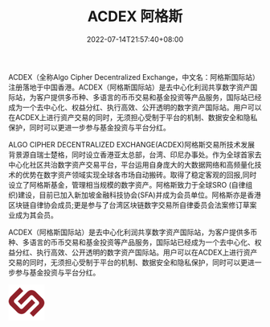﻿---
weight: 
title: "ACDEX 阿格斯"
description: "阿格斯交易所技术发展背景源自瑞士楚格，同时设立香港亚太总部，台湾、印尼办事处"
date: 2022-07-14T21:57:40+08:00
lastmod: 2022-07-14T16:45:40+08:00
draft: false
authors: ["whq985"]
featuredImage: "agesi.webp"
link: " https://acdex.io"
tags: ["交易所","ACDEX 阿格斯"]
categories: ["navigation"]
navigation: ["交易所"]
lightgallery: true
toc: true
pinned: false
recommend: false
recommend1: false
---
ACDEX（全称Algo Cipher Decentralized Exchange，中文名：阿格斯国际站）注册落地于中国香港。ACDEX（阿格斯国际站）是去中心化利润共享数字资产国际站，为客户提供多币种、多语言的币币交易和基金投资等产品服务，国际站已经成为一个去中心化、权益分红、执行高效、公开透明的数字资产国际站。用户可以在ACDEX上进行资产交易的同时，无须担心受制于平台的机制、数据安全和隐私保护，同时可以更进一步参与基金投资与平台分红。

ALGO CIPHER DECENTRALIZED EXCHANGE(ACDEX)阿格斯交易所技术发展背景源自瑞士楚格，同时设立香港亚太总部，台湾、印尼办事处。作为全球首家去中心化社区共治数字资产交易平台，平台运用自身庞大的大数据网络和高频量化技术的优势在数字资产领域实现全球各市场自动搬砖。取得了稳定客观的回报,同时设立了阿格斯基金，管理相当规模的数字资产。阿格斯致力于全球SRO (自律组织)建设，目前已加入新加坡金融科技协会(SFA)并成为会员单位。阿格斯亦是香港区块链自律协会成员;更是参与了台湾区块链数字交易所自律委员会法案修订草案业成为其会员。

ACDEX（阿格斯国际站）是去中心化利润共享数字资产国际站，为客户提供多币种、多语言的币币交易和基金投资等产品服务，国际站已经成为一个去中心化、权益分红、执行高效、公开透明的数字资产国际站。用户可以在ACDEX上进行资产交易的同时，无须担心受制于平台的机制、数据安全和隐私保护，同时可以更进一步参与基金投资与平台分红。

![agesi](agesi.webp)
